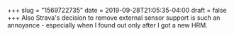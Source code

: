 +++
slug = "1569722735"
date = 2019-09-28T21:05:35-04:00
draft = false
+++
Also Strava's decision to remove external sensor support is such an annoyance - especially when I found out only after I got a new HRM.